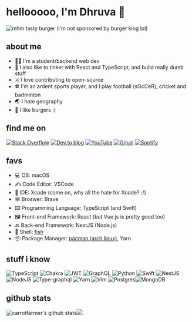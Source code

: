 # hellooooo, I'm Dhruva 👋
![mhm tasty burger](https://res.cloudinary.com/swiggy/image/upload/f_auto,q_auto,fl_lossy/zj7jvpq7rmgff7dcjxrj)
(i'm not sponsored by burger king lol)

## about me
- 🤷‍♂️ I'm a student/backend web dev
- 💩 I also like to tinker with React and TypeScript, and build really dumb stuff
- ⚔️ I love contributing to open-source 
- ⚽️ I'm an ardent sports player, and I play football (sOcCeR), cricket and badminton
- 🌏 I hate geography
- 🍔 I like burgers :)

## find me on
[![Stack Overflow](https://img.shields.io/badge/-Stackoverflow-FE7A16?style=for-the-badge&logo=stack-overflow&logoColor=white)](https://stackoverflow.com/users/13561579/staticvoid17) [![Dev.to blog](https://img.shields.io/badge/dev.to-0A0A0A?style=for-the-badge&logo=dev.to&logoColor=white)](https://dev.to/carrotfarmer) [![YouTube](https://img.shields.io/badge/Youtube-%23FF0000.svg?style=for-the-badge&logo=YouTube&logoColor=white)](https://youtube.com/c/iqube) [![Gmail](https://img.shields.io/badge/Gmail-D14836?style=for-the-badge&logo=gmail&logoColor=white)](mailto:dhruvas17068@gmail.com) [![Spotify](https://img.shields.io/badge/Spotify-1ED760?style=for-the-badge&logo=spotify&logoColor=white)](https://open.spotify.com/user/mxm3373090f0dhh3o5ul1es0j?si=e1a364c9bb0d42ce)

## favs
- 💻 OS: macOS
- ✍️ Code Editor: VSCode
- 🌳 IDE: Xcode (come on, why all the hate for Xcode? :/)
- 🕸 Broswer: Brave
- ⌨️ Programming Language: TypeScript (and Swift)
- 🖼 Front-end Framework: React (but Vue.js is pretty good too)
- 🔙 Back-end Framework: NestJS (Node.js)
- 🐢 Shell: [fish](https://fishshell.com)
- 📦 Package Manager: [pacman (arch linux)](https://wiki.archlinux.org/title/pacman), Yarn

## stuff i know
![TypeScript](https://img.shields.io/badge/typescript-%23007ACC.svg?style=for-the-badge&logo=typescript&logoColor=white) ![Chakra](https://img.shields.io/badge/chakra-%234ED1C5.svg?style=for-the-badge&logo=chakraui&logoColor=white) ![JWT](https://img.shields.io/badge/JWT-black?style=for-the-badge&logo=JSON%20web%20tokens) ![GraphQL](https://img.shields.io/badge/-GraphQL-E10098?style=for-the-badge&logo=graphql&logoColor=white) ![Python](https://img.shields.io/badge/python-3670A0?style=for-the-badge&logo=python&logoColor=ffdd54) ![Swift](https://img.shields.io/badge/swift-F54A2A?style=for-the-badge&logo=swift&logoColor=white) ![NestJS](https://img.shields.io/badge/nestjs-%23E0234E.svg?style=for-the-badge&logo=nestjs&logoColor=white) ![NodeJS](https://img.shields.io/badge/node.js-6DA55F?style=for-the-badge&logo=node.js&logoColor=white) ![Type-graphql](https://img.shields.io/badge/-TypeGraphQL-%23C04392?style=for-the-badge) ![Yarn](https://img.shields.io/badge/yarn-%232C8EBB.svg?style=for-the-badge&logo=yarn&logoColor=white) ![Vim](https://img.shields.io/badge/VIM-%2311AB00.svg?style=for-the-badge&logo=vim&logoColor=white) ![Postgres](https://img.shields.io/badge/postgres-%23316192.svg?style=for-the-badge&logo=postgresql&logoColor=white)![MongoDB](https://img.shields.io/badge/MongoDB-%234ea94b.svg?style=for-the-badge&logo=mongodb&logoColor=white)

## github stats
![carrotfarmer's github stats](https://github-readme-stats.vercel.app/api?username=carrotfarmer&show_icons=true&theme=dracula)![](https://github-readme-streak-stats.herokuapp.com/?user=carrotfarmer&theme=dracula)
